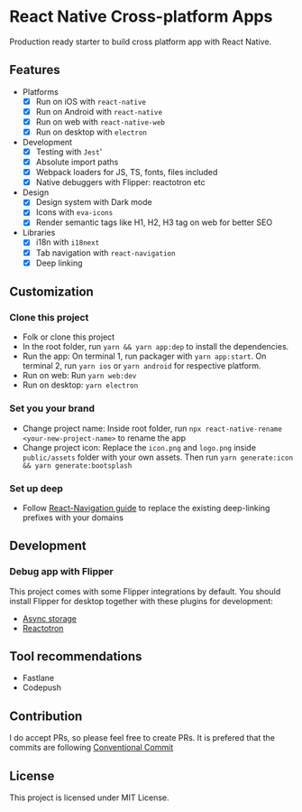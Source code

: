 # React Native Cross-platform Apps

Production ready starter to build cross platform app with React Native.

## Features

- Platforms
  - [x] Run on iOS with `react-native`
  - [x] Run on Android  with `react-native`
  - [x] Run on web with `react-native-web`
  - [x] Run on desktop with `electron`
- Development
  - [x] Testing with `Jest`'
  - [x] Absolute import paths
  - [x] Webpack loaders for JS, TS, fonts, files included
  - [x] Native debuggers with Flipper: reactotron etc
- Design
  - [x] Design system with Dark mode
  - [x] Icons with `eva-icons`
  - [x] Render semantic tags like H1, H2, H3 tag on web for better SEO
- Libraries
  - [x] i18n with `i18next`
  - [x] Tab navigation with `react-navigation`
  - [x] Deep linking

## Customization

### Clone this project

- Folk or clone this project
- In the root folder, run `yarn && yarn app:dep` to install the dependencies.
- Run the app: On terminal 1, run packager with `yarn app:start`. On terminal 2, run `yarn ios` or `yarn android` for respective platform.
- Run on web: Run `yarn web:dev`
- Run on desktop: `yarn electron`

### Set you your brand

- Change project name: Inside root folder, run `npx react-native-rename <your-new-project-name>` to rename the app
- Change project icon: Replace the `icon.png` and `logo.png` inside `public/assets` folder with your own assets. Then run `yarn generate:icon && yarn generate:bootsplash`

### Set up deep

- Follow [React-Navigation guide](https://reactnavigation.org/docs/deep-linking#set-up-with-bare-react-native-projects) to replace the existing deep-linking prefixes with your domains

## Development

### Debug app with Flipper

This project comes with some Flipper integrations by default. You should install Flipper for desktop together with these plugins for development:

- [Async storage](https://github.com/Fausto95/rn-async-storage-flipper)
- [Reactotron](https://www.npmjs.com/package/flipper-plugin-reactotron)

## Tool recommendations

- Fastlane
- Codepush

## Contribution

I do accept PRs, so please feel free to create PRs. It is prefered that the commits are following [Conventional Commit](https://www.conventionalcommits.org/en/v1.0.0/#summary)

## License

This project is licensed under MIT License.
